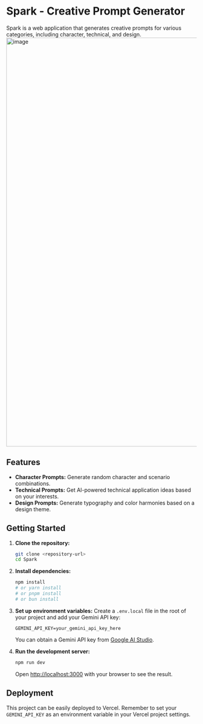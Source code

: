 # Spark - Creative Prompt Generator

Spark is a web application that generates creative prompts for various categories, including character, technical, and design.
<img width="1867" height="1079" alt="image" src="https://github.com/user-attachments/assets/a9dbc97d-c787-4a31-a35b-88e4c72999fd" />

## Features

- **Character Prompts:** Generate random character and scenario combinations.
- **Technical Prompts:** Get AI-powered technical application ideas based on your interests.
- **Design Prompts:** Generate typography and color harmonies based on a design theme.

## Getting Started

1.  **Clone the repository:**
    ```bash
    git clone <repository-url>
    cd Spark
    ```
2.  **Install dependencies:**
    ```bash
    npm install
    # or yarn install
    # or pnpm install
    # or bun install
    ```
3.  **Set up environment variables:**
    Create a `.env.local` file in the root of your project and add your Gemini API key:
    ```
    GEMINI_API_KEY=your_gemini_api_key_here
    ```
    You can obtain a Gemini API key from [Google AI Studio](https://makersuite.google.com/app/apikey).

4.  **Run the development server:**
    ```bash
    npm run dev
    ```

    Open [http://localhost:3000](http://localhost:3000) with your browser to see the result.

## Deployment

This project can be easily deployed to Vercel. Remember to set your `GEMINI_API_KEY` as an environment variable in your Vercel project settings.
